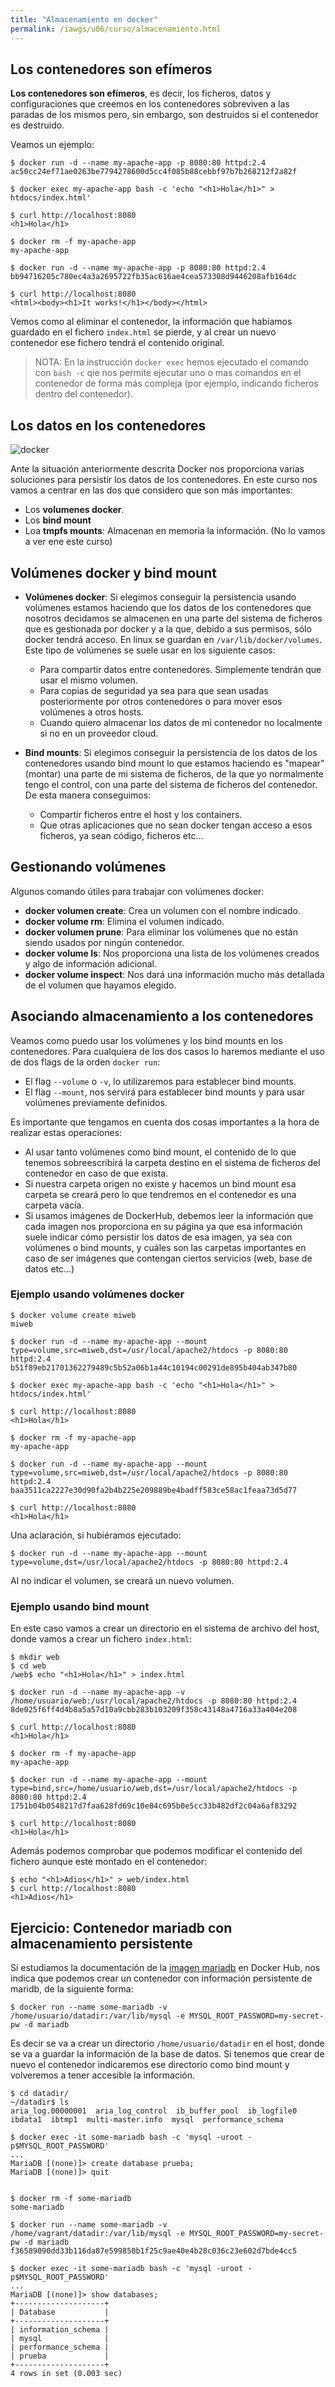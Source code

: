 ```yaml
---
title: "Almacenamiento en docker"
permalink: /iawgs/u06/curso/almacenamiento.html
---
```


## Los contenedores son efímeros

**Los contenedores son efímeros**, es decir, los ficheros, datos y configuraciones que creemos en los contenedores sobreviven a las paradas de los mismos pero, sin embargo, son destruidos si el contenedor es destruido. 

Veamos un ejemplo:

    $ docker run -d --name my-apache-app -p 8080:80 httpd:2.4
    ac50cc24ef71ae0263be7794278600d5cc4f085b88cebbf97b7b268212f2a82f
    
    $ docker exec my-apache-app bash -c 'echo "<h1>Hola</h1>" > htdocs/index.html'
    
    $ curl http://localhost:8080
    <h1>Hola</h1>
    
    $ docker rm -f my-apache-app
    my-apache-app
    
    $ docker run -d --name my-apache-app -p 8080:80 httpd:2.4
    bb94716205c780ec4a3a2695722fb35ac616ae4cea573308d9446208afb164dc
    
    $ curl http://localhost:8080
    <html><body><h1>It works!</h1></body></html>

Vemos como al eliminar el contenedor, la información que habíamos guardado en el fichero `index.html` se pierde, y al crear un nuevo contenedor ese fichero tendrá el contenido original.

> NOTA: En la instrucción `docker exec` hemos ejecutado el comando con `bash -c` qie nos permite ejecutar uno o mas comandos en el contenedor de forma más compleja (por ejemplo, indicando ficheros dentro del contenedor).

## Los datos en los contenedores

![docker](img/types-of-mounts.png)

Ante la situación anteriormente descrita Docker nos proporciona varias soluciones para persistir los datos de los contenedores. En este curso nos vamos a centrar en las dos que considero que son más importantes:

* Los **volumenes docker**.
* Los **bind mount**
* Loa **tmpfs mounts**: Almacenan en memoria la información. (No lo vamos a ver ene este curso)

## Volúmenes docker y bind mount

* **Volúmenes docker**: Si elegimos conseguir la persistencia usando volúmenes estamos haciendo que los datos de los contenedores que nosotros decidamos se almacenen en una parte del sistema de ficheros que es gestionada por docker y a la que, debido a sus permisos, sólo docker tendrá acceso. En linux se guardan en `/var/lib/docker/volumes`. Este tipo de volúmenes se suele usar en los siguiente casos:

    * Para compartir datos entre contenedores. Simplemente tendrán que usar el mismo volumen.
    * Para copias de seguridad ya sea para que sean usadas posteriormente por otros contenedores o para mover esos volúmenes a otros hosts.
    * Cuando quiero almacenar los datos de mi contenedor no localmente si no en un proveedor cloud.

* **Bind mounts**: Si elegimos conseguir la persistencia de los datos de los contenedores usando bind mount lo que estamos haciendo es "mapear" (montar) una parte de mi sistema de ficheros, de la que yo normalmente tengo el control, con una parte del sistema de ficheros del contenedor. De esta manera conseguimos:
    * Compartir ficheros entre el host y los containers.
    * Que otras aplicaciones que no sean docker tengan acceso a esos ficheros, ya sean código, ficheros etc...

## Gestionando volúmenes

Algunos comando útiles para trabajar con volúmenes docker:

* **docker volumen create**: Crea un volumen con el nombre indicado.
* **docker volume rm**: Elimina el volumen indicado.
* **docker volumen prune**: Para eliminar los volúmenes que no están siendo usados por ningún contenedor.
* **docker volume ls**: Nos proporciona una lista de los volúmenes creados y algo de información adicional.
* **docker volume inspect**: Nos dará una información mucho más detallada de el volumen que hayamos elegido.

## Asociando almacenamiento a los contenedores

Veamos como puedo usar los volúmenes y los bind mounts en los contenedores. Para cualquiera de los dos casos lo haremos mediante el uso de dos flags de la orden `docker run`:

* El flag `--volume` o `-v`, lo utilizaremos para establecer bind mounts.
* El flag `--mount`, nos servirá para establecer bind mounts y para usar volúmenes previamente definidos.

Es importante que tengamos en cuenta dos cosas importantes a la hora de realizar estas operaciones:

* Al usar tanto volúmenes como bind mount, el contenido de lo que tenemos sobreescribirá la carpeta destino en el sistema de ficheros del contenedor en caso de que exista.
* Si nuestra carpeta origen no existe y hacemos un bind mount esa carpeta se creará pero lo que tendremos en el contenedor es una carpeta vacía. 
* Si usamos imágenes de DockerHub, debemos leer la información que cada imagen nos proporciona en su página ya que esa información suele indicar cómo persistir los datos de esa imagen, ya sea con volúmenes o bind mounts, y cuáles son las carpetas importantes en caso de ser imágenes que contengan ciertos servicios (web, base de datos etc...)

### Ejemplo usando volúmenes docker

    $ docker volume create miweb
    miweb

    $ docker run -d --name my-apache-app --mount type=volume,src=miweb,dst=/usr/local/apache2/htdocs -p 8080:80 httpd:2.4
    b51f89eb21701362279489c5b52a06b1a44c10194c00291de895b404ab347b80

    $ docker exec my-apache-app bash -c 'echo "<h1>Hola</h1>" > htdocs/index.html'

    $ curl http://localhost:8080
    <h1>Hola</h1>

    $ docker rm -f my-apache-app 
    my-apache-app

    $ docker run -d --name my-apache-app --mount type=volume,src=miweb,dst=/usr/local/apache2/htdocs -p 8080:80 httpd:2.4
    baa3511ca2227e30d90fa2b4b225e209889be4badff583ce58ac1feaa73d5d77

    $ curl http://localhost:8080
    <h1>Hola</h1>

Una aclaración, si hubiéramos ejecutado:

    $ docker run -d --name my-apache-app --mount type=volume,dst=/usr/local/apache2/htdocs -p 8080:80 httpd:2.4

Al no indicar el volumen, se creará un nuevo volumen.

### Ejemplo usando bind mount

En este caso vamos a crear un directorio en el sistema de archivo del host, donde vamos a crear un fichero `index.html`:

    $ mkdir web
    $ cd web
    /web$ echo "<h1>Hola</h1>" > index.html

    $ docker run -d --name my-apache-app -v /home/usuario/web:/usr/local/apache2/htdocs -p 8080:80 httpd:2.4
    8de025f6ff4d4b8a5a57d10a9cbb283b103209f358c43148a4716a33a404e208

    $ curl http://localhost:8080
    <h1>Hola</h1>

    $ docker rm -f my-apache-app 
    my-apache-app

    $ docker run -d --name my-apache-app --mount type=bind,src=/home/usuario/web,dst=/usr/local/apache2/htdocs -p 8080:80 httpd:2.4
    1751b04b0548217d7faa628fd69c10e84c695b0e5cc33b482df2c04a6af83292

    $ curl http://localhost:8080
    <h1>Hola</h1>

Además podemos comprobar que podemos modificar el contenido del fichero aunque este montado en el contenedor:

    $ echo "<h1>Adios</h1>" > web/index.html 
    $ curl http://localhost:8080
    <h1>Adios</h1>

## Ejercicio: Contenedor mariadb con almacenamiento persistente

Si estudiamos la documentación de la [imagen mariadb]() en Docker Hub, nos indica que podemos crear un contenedor con información persistente de maridb, de la siguiente forma:

    $ docker run --name some-mariadb -v /home/usuario/datadir:/var/lib/mysql -e MYSQL_ROOT_PASSWORD=my-secret-pw -d mariadb

Es decir se va a crear un directorio `/home/usuario/datadir` en el host, donde se va a guardar la información de la base de datos. Si tenemos que crear de nuevo el contenedor indicaremos ese directorio como bind mount y volveremos a tener accesible la información.

    $ cd datadir/
    ~/datadir$ ls
    aria_log.00000001  aria_log_control  ib_buffer_pool  ib_logfile0  ibdata1  ibtmp1  multi-master.info  mysql  performance_schema

    $ docker exec -it some-mariadb bash -c 'mysql -uroot -p$MYSQL_ROOT_PASSWORD'
    ...
    MariaDB [(none)]> create database prueba;
    MariaDB [(none)]> quit


    $ docker rm -f some-mariadb 
    some-mariadb

    $ docker run --name some-mariadb -v /home/vagrant/datadir:/var/lib/mysql -e MYSQL_ROOT_PASSWORD=my-secret-pw -d mariadb
    f36589090dd33b116da87e599850b1f25c9ae40e4b28c036c23e602d7bde4cc5

    $ docker exec -it some-mariadb bash -c 'mysql -uroot -p$MYSQL_ROOT_PASSWORD'
    ...
    MariaDB [(none)]> show databases;
    +--------------------+
    | Database           |
    +--------------------+
    | information_schema |
    | mysql              |
    | performance_schema |
    | prueba             |
    +--------------------+
    4 rows in set (0.003 sec)


